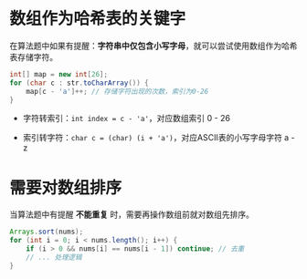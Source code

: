 # 数组作为哈希表的关键字

在算法题中如果有提醒：**字符串中仅包含小写字母**，就可以尝试使用数组作为哈希表存储字符。

```java
int[] map = new int[26];
for (char c : str.toCharArray()) {
    map[c - 'a']++; // 存储字符出现的次数，索引为0-26
}
```

- 字符转索引：`int index = c - 'a'`，对应数组索引 0 - 26

- 索引转字符：`char c = (char) (i + 'a')`，对应ASCII表的小写字母字符 a - z

# 需要对数组排序

当算法题中有提醒 **不能重复** 时，需要再操作数组前就对数组先排序。

```java
Arrays.sort(nums);
for (int i = 0; i < nums.length(); i++) {
    if (i > 0 && nums[i] == nums[i - 1]) continue; // 去重  
    // ... 处理逻辑
}
```